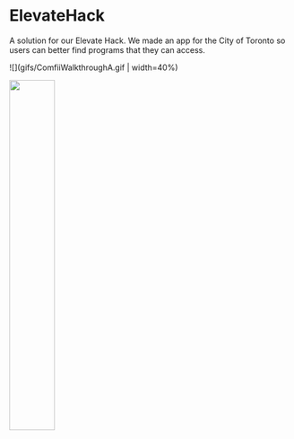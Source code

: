 # ElevateHack
A solution for our Elevate Hack. We made an app for the City of Toronto so users can better find programs that they can access.

![](gifs/ComfiiWalkthroughA.gif | width=40%)

<img src="gifs/ComfiiWalkthroughA.gif" width="40%">
